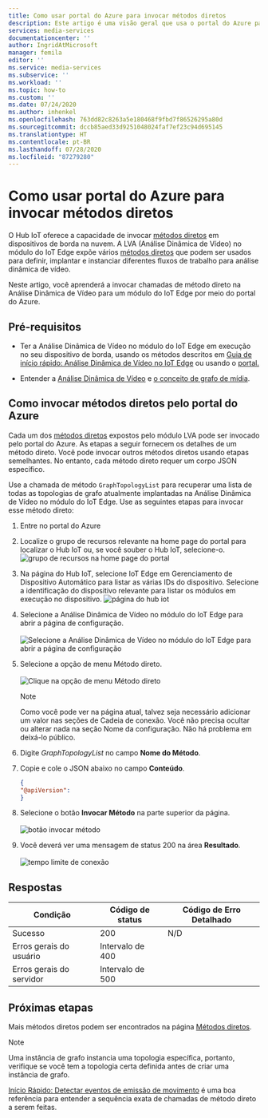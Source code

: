 ```yaml
---
title: Como usar portal do Azure para invocar métodos diretos
description: Este artigo é uma visão geral que usa o portal do Azure para invocar métodos diretos.
services: media-services
documentationcenter: ''
author: IngridAtMicrosoft
manager: femila
editor: ''
ms.service: media-services
ms.subservice: ''
ms.workload: ''
ms.topic: how-to
ms.custom: ''
ms.date: 07/24/2020
ms.author: inhenkel
ms.openlocfilehash: 763dd82c8263a5e180468f9fbd7f86526295a80d
ms.sourcegitcommit: dccb85aed33d9251048024faf7ef23c94d695145
ms.translationtype: HT
ms.contentlocale: pt-BR
ms.lasthandoff: 07/28/2020
ms.locfileid: "87279280"
---
```

# <a name="how-to-use-azure-portal-to-invoke-direct-methods"></a>Como usar portal do Azure para invocar métodos diretos

O Hub IoT oferece a capacidade de invocar [métodos diretos](/azure/iot-hub/iot-hub-devguide-direct-methods#method-invocation-for-iot-edge-modules) em dispositivos de borda na nuvem. A LVA (Análise Dinâmica de Vídeo) no módulo do IoT Edge expõe vários [métodos diretos](/azure/media-services/live-video-analytics-edge/direct-methods) que podem ser usados para definir, implantar e instanciar diferentes fluxos de trabalho para análise dinâmica de vídeo.

Neste artigo, você aprenderá a invocar chamadas de método direto na Análise Dinâmica de Vídeo para um módulo do IoT Edge por meio do portal do Azure.

## <a name="prerequisites"></a>Pré-requisitos

* Ter a Análise Dinâmica de Vídeo no módulo do IoT Edge em execução no seu dispositivo de borda, usando os métodos descritos em [Guia de início rápido: Análise Dinâmica de Vídeo no IoT Edge](/azure/media-services/live-video-analytics-edge/get-started-detect-motion-emit-events-quickstart) ou usando o [portal.](/azure/media-services/live-video-analytics-edge/deploy-iot-edge-device)

* Entender a [Análise Dinâmica de Vídeo](/azure/media-services/live-video-analytics-edge/overview) e [o conceito de grafo de mídia](/azure/media-services/live-video-analytics-edge/media-graph-concept).

## <a name="invoking-direct-methods-via-azure-portal"></a>Como invocar métodos diretos pelo portal do Azure

Cada um dos [métodos diretos](/azure/media-services/live-video-analytics-edge/direct-methods) expostos pelo módulo LVA pode ser invocado pelo portal do Azure. As etapas a seguir fornecem os detalhes de um método direto. Você pode invocar outros métodos diretos usando etapas semelhantes. No entanto, cada método direto requer um corpo JSON específico.

Use a chamada de método `GraphTopologyList` para recuperar uma lista de todas as topologias de grafo atualmente implantadas na Análise Dinâmica de Vídeo no módulo do IoT Edge. Use as seguintes etapas para invocar esse método direto:

1. Entre no portal do Azure
1. Localize o grupo de recursos relevante na home page do portal para localizar o Hub IoT ou, se você souber o Hub IoT, selecione-o.
    ![grupo de recursos na home page do portal](media/use-azure-portal-to-invoke-directs-methods/portal-rg-home.png)
1. Na página do Hub IoT, selecione IoT Edge em Gerenciamento de Dispositivo Automático para listar as várias IDs do dispositivo. Selecione a identificação do dispositivo relevante para listar os módulos em execução no dispositivo.
    ![página do hub iot](media/use-azure-portal-to-invoke-directs-methods/iot-hub-page.png)
1. Selecione a Análise Dinâmica de Vídeo no módulo do IoT Edge para abrir a página de configuração.<br><br>
    ![Selecione a Análise Dinâmica de Vídeo no módulo do IoT Edge para abrir a página de configuração](media/use-azure-portal-to-invoke-directs-methods/modules.png)
1. Selecione a opção de menu Método direto. <br><br>
    ![Clique na opção de menu Método direto](media/use-azure-portal-to-invoke-directs-methods/module-details.png)
    > [!NOTE]
    > Como você pode ver na página atual, talvez seja necessário adicionar um valor nas seções de Cadeia de conexão. Você não precisa ocultar ou alterar nada na seção Nome da configuração. Não há problema em deixá-lo público.

1. Digite *GraphTopologyList* no campo **Nome do Método**.
1. Copie e cole o JSON abaixo no campo **Conteúdo**.
    ```json
    {
    "@apiVersion":
    }
    ```
1. Selecione o botão **Invocar Método** na parte superior da página.<br><br>
    ![botão invocar método](media/use-azure-portal-to-invoke-directs-methods/direct-method.png)
1. Você deverá ver uma mensagem de status 200 na área **Resultado**.<br><br>
    ![tempo limite de conexão](media/use-azure-portal-to-invoke-directs-methods/connection-timeout.png)

## <a name="responses"></a>Respostas

| Condição             | Código de status | Código de Erro Detalhado |
|-----------------------|-------------|---------------------|
| Sucesso               | 200         | N/D                 |
| Erros gerais do usuário   | Intervalo de 400   |                     |
| Erros gerais do servidor | Intervalo de 500   |                     |

## <a name="next-steps"></a>Próximas etapas

Mais métodos diretos podem ser encontrados na página [Métodos diretos](/azure/media-services/live-video-analytics-edge/direct-methods).

> [!NOTE]
> Uma instância de grafo instancia uma topologia específica, portanto, verifique se você tem a topologia certa definida antes de criar uma instância de grafo.

[Início Rápido: Detectar eventos de emissão de movimento](/azure/media-services/live-video-analytics-edge/get-started-detect-motion-emit-events-quickstart) é uma boa referência para entender a sequência exata de chamadas de método direto a serem feitas.
